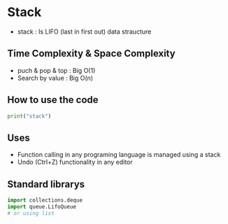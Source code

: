 # Stack

- stack : Is LIFO (last in first out) data straucture

## Time Complexity & Space Complexity

- puch & pop & top : Big O(1)
- Search by value : Big O(n)

## How to use the code 

```python
print("stack")
```
## Uses

- Function calling in any programing language is managed using a stack
- Undo (Ctrl+Z) functionality in any editor

## Standard librarys

```python
import collections.deque
import queue.LifoQueue
# or using list
```
